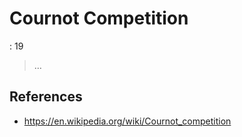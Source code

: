 # Cournot Competition

: 19

> …
> 

## References

- https://en.wikipedia.org/wiki/Cournot_competition